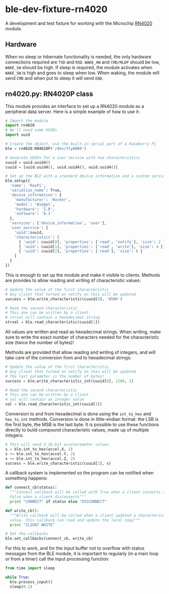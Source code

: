 # ble-dev-fixture-rn4020

[RN4020]: http://www.microchip.com/wwwproducts/Devices.aspx?product=RN4020

A development and test fixture for working with the Microchip [RN4020] module.

## Hardware

When no sleep or hibernate functionality is needed, the only hardware connections required are `TXD` and `RXD`.  `WAKE_HW` and `CMD/MLDP` should be low, `WAKE_SW` should be high.  If sleep is required, the module activates when `WAKE_SW` is high and goes to sleep when low.  When waking, the module will send `CMD` and when put to sleep it will send `END`.

## rn4020.py: RN4020P class

This module provides an interface to set up a RN4020 module as a peripheral data server.  Here is a simple example of how to use it:

```python
# Import the module
import rn4020
# We'll need some UUIDs
import uuid

# Create the object, use the built-in serial port of a Raspberry Pi
ble = rn4020.RN4020P('/dev/ttyAMA0')

# Generate UUIDs for a user service with two characteristics
suuid = uuid.uuid4()
cuuid = [uuid.uuid4(), uuid.uuid4(), uuid.uuid4()]

# Set up the BLE with a standard device information and a custom service
ble.setup({
  'name': 'RasPi',
  'serialize_name': True,
  'device_information': {
    'manufacturer': 'Hacker',
    'model': 'Widget',
    'hardware': '1.0',
    'software': '0.1'
  },
  'services': ['device_information', 'user'],
  'user_service': {
    'uuid':suuid,
    'characteristics': [
      { 'uuid': cuuid[0], 'properties': ['read', 'notify'], 'size': 2 },
      { 'uuid': cuuid[1], 'properties': ['read', 'write'], 'size': 4 },
      { 'uuid': cuuid[2], 'properties': ['read'], 'size': 6 }
    ]
  }
})
```

This is enough to set up the module and make it visible to clients.
Methods are provides to allow reading and writing of characteristic values:

```python
# Update the value of the first characteristic
# Any client that turned on notify on this will be updated
success = ble.write_characteristic(cuuid[0], '0506')

# Read the second characteristic
# This one can be written by a client
# strval will contain a hexadecimal string
strval = ble.read_characteristic(cuuid[1])
```

All values are written and read as hexadecimal strings.  When writing, make sure to write the exact number of characters needed for the characteristic size (twice the number of bytes)!

Methods are provided that allow reading and writing of integers, and will take care of the conversion from and to hexadecimal strings:

```python
# Update the value of the first characteristic
# Any client that turned on notify on this will be updated
# The last parameter is the number of bytes!
success = ble.write_characteristic_int(cuuid[0], 1286, 2)

# Read the second characteristic
# This one can be written by a client
# val will contain an integer value
val = ble.read_characteristic_int(cuuid[1])
```

Conversion to and from hexadecimal is done using the `int_to_hex` and `hex_to_int` methods.  Conversion is done in little-endian format: the LSB is the first byte, the MSB is the last byte.
It is possible to use these functions directly to build compound characteristic values, made up of multiple integers:

```python
# This will send 3 16-bit accelerometer values
s = ble.int_to_hex(accel.X, 2)
s += ble.int_to_hex(accel.Y, 2)
s += ble.int_to_hex(accel.Z, 2)
success = ble.write_characteristic(cuuid[2], s)
```

A callback system is implemented so the program can be notified when something happens:

```python
def connect_cb(status):
  """Connect callback will be called with True when a client connects and
  False when a client disconnects"""
  print "CONNECT" if status else "DISCONNECT"

def write_cb():
  """Write callback will be called when a client updated a characteristic
  value, this callback can read and update the local copy"""
  print "CLIENT WRITE"

# Set the callbacks
ble.set_callbacks(connect_cb, write_cb)
```

For this to work, and for the input buffer not to overflow with status messages from the BLE module, it is important to regularly (in a main loop or from a timer) call the input processing function:

```python
from time import sleep

while True:
  ble.process_input()
  sleep(0.1)
```
